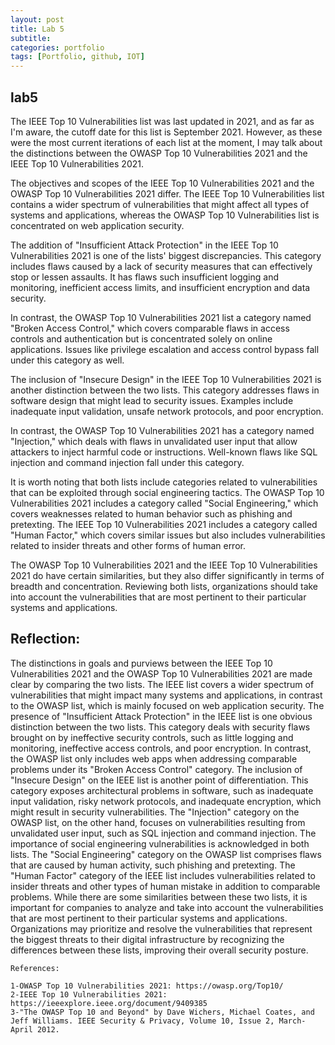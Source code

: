 ```yaml
---
layout: post
title: Lab 5 
subtitle:
categories: portfolio
tags: [Portfolio, github, IOT]
---
```

## lab5
The IEEE Top 10 Vulnerabilities list was last updated in 2021, and as far as I'm aware, the cutoff date for this list is September 2021. However, as these were the most current iterations of each list at the moment, I may talk about the distinctions between the OWASP Top 10 Vulnerabilities 2021 and the IEEE Top 10 Vulnerabilities 2021.

The objectives and scopes of the IEEE Top 10 Vulnerabilities 2021 and the OWASP Top 10 Vulnerabilities 2021 differ. The IEEE Top 10 Vulnerabilities list contains a wider spectrum of vulnerabilities that might affect all types of systems and applications, whereas the OWASP Top 10 Vulnerabilities list is concentrated on web application security.

The addition of "Insufficient Attack Protection" in the IEEE Top 10 Vulnerabilities 2021 is one of the lists' biggest discrepancies. This category includes flaws caused by a lack of security measures that can effectively stop or lessen assaults. It has flaws such insufficient logging and monitoring, inefficient access limits, and insufficient encryption and data security.

In contrast, the OWASP Top 10 Vulnerabilities 2021 list a category named "Broken Access Control," which covers comparable flaws in access controls and authentication but is concentrated solely on online applications. Issues like privilege escalation and access control bypass fall under this category as well.

The inclusion of "Insecure Design" in the IEEE Top 10 Vulnerabilities 2021 is another distinction between the two lists. This category addresses flaws in software design that might lead to security issues. Examples include inadequate input validation, unsafe network protocols, and poor encryption.

In contrast, the OWASP Top 10 Vulnerabilities 2021 has a category named "Injection," which deals with flaws in unvalidated user input that allow attackers to inject harmful code or instructions. Well-known flaws like SQL injection and command injection fall under this category.

It is worth noting that both lists include categories related to vulnerabilities that can be exploited through social engineering tactics. The OWASP Top 10 Vulnerabilities 2021 includes a category called "Social Engineering," which covers weaknesses related to human behavior such as phishing and pretexting. The IEEE Top 10 Vulnerabilities 2021 includes a category called "Human Factor," which covers similar issues but also includes vulnerabilities related to insider threats and other forms of human error.

The OWASP Top 10 Vulnerabilities 2021 and the IEEE Top 10 Vulnerabilities 2021 do have certain similarities, but they also differ significantly in terms of breadth and concentration. Reviewing both lists, organizations should take into account the vulnerabilities that are most pertinent to their particular systems and applications.

## Reflection:
The distinctions in goals and purviews between the IEEE Top 10 Vulnerabilities 2021 and the OWASP Top 10 Vulnerabilities 2021 are made clear by comparing the two lists. The IEEE list covers a wider spectrum of vulnerabilities that might impact many systems and applications, in contrast to the OWASP list, which is mainly focused on web application security.
The presence of "Insufficient Attack Protection" in the IEEE list is one obvious distinction between the two lists. This category deals with security flaws brought on by ineffective security controls, such as little logging and monitoring, ineffective access controls, and poor encryption. In contrast, the OWASP list only includes web apps when addressing comparable problems under its "Broken Access Control" category.
The inclusion of "Insecure Design" on the IEEE list is another point of differentiation. This category exposes architectural problems in software, such as inadequate input validation, risky network protocols, and inadequate encryption, which might result in security vulnerabilities. The "Injection" category on the OWASP list, on the other hand, focuses on vulnerabilities resulting from unvalidated user input, such as SQL injection and command injection.
The importance of social engineering vulnerabilities is acknowledged in both lists. The "Social Engineering" category on the OWASP list comprises flaws that are caused by human activity, such phishing and pretexting. The "Human Factor" category of the IEEE list includes vulnerabilities related to insider threats and other types of human mistake in addition to comparable problems.
While there are some similarities between these two lists, it is important for companies to analyze and take into account the vulnerabilities that are most pertinent to their particular systems and applications. Organizations may prioritize and resolve the vulnerabilities that represent the biggest threats to their digital infrastructure by recognizing the differences between these lists, improving their overall security posture.

```
References:

1-OWASP Top 10 Vulnerabilities 2021: https://owasp.org/Top10/
2-IEEE Top 10 Vulnerabilities 2021: https://ieeexplore.ieee.org/document/9409385
3-"The OWASP Top 10 and Beyond" by Dave Wichers, Michael Coates, and Jeff Williams. IEEE Security & Privacy, Volume 10, Issue 2, March-April 2012.
```
